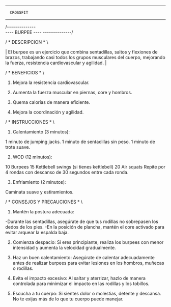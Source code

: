 ----------------------
      CROSSFIT
----------------------

/--------------\
---- BURPEE ----
\--------------/

/ * DESCRIPCION * \

| El burpee es un ejercicio que combina sentadillas, saltos y flexiones de brazos, trabajando casi todos los grupos musculares del cuerpo, mejorando la fuerza, resistencia cardiovascular y agilidad. |

/ * BENEFICIOS * \

1. Mejora la resistencia cardiovascular.

2. Aumenta la fuerza muscular en piernas, core y hombros.

3. Quema calorías de manera eficiente.

4. Mejora la coordinación y agilidad.

/ * INSTRUCCIONES * \

1. Calentamiento (3 minutos):

1 minuto de jumping jacks.
1 minuto de sentadillas sin peso.
1 minuto de trote suave.

2. WOD (12 minutos):

10 Burpees
15 Kettlebell swings (si tienes kettlebell)
20 Air squats
Repite por 4 rondas con descanso de 30 segundos entre cada ronda.

3. Enfriamiento (2 minutos):

Caminata suave y estiramientos.

/ * CONSEJOS Y PRECAUCIONES * \

1. Mantén la postura adecuada:

-Durante las sentadillas, asegúrate de que tus rodillas no sobrepasen los dedos de los pies.
-En la posición de plancha, mantén el core activado para evitar arquear la espalda baja.

2. Comienza despacio: Si eres principiante, realiza los burpees con menor intensidad y aumenta la velocidad gradualmente.

3. Haz un buen calentamiento: Asegúrate de calentar adecuadamente antes de realizar burpees para evitar lesiones en los hombros, muñecas o rodillas.

4. Evita el impacto excesivo: Al saltar y aterrizar, hazlo de manera controlada para minimizar el impacto en las rodillas y los tobillos.

5. Escucha a tu cuerpo: Si sientes dolor o molestias, detente y descansa. No te exijas más de lo que tu cuerpo puede manejar.